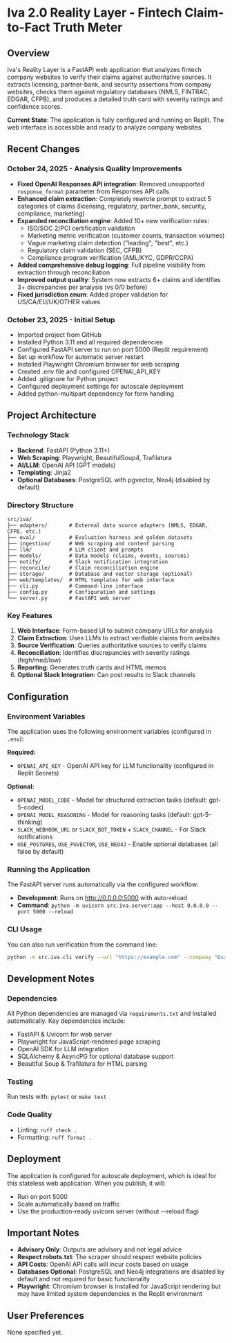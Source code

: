 # Iva 2.0 Reality Layer - Fintech Claim-to-Fact Truth Meter

## Overview
Iva's Reality Layer is a FastAPI web application that analyzes fintech company websites to verify their claims against authoritative sources. It extracts licensing, partner-bank, and security assertions from company websites, checks them against regulatory databases (NMLS, FINTRAC, EDGAR, CFPB), and produces a detailed truth card with severity ratings and confidence scores.

**Current State**: The application is fully configured and running on Replit. The web interface is accessible and ready to analyze company websites.

## Recent Changes

### October 24, 2025 - Analysis Quality Improvements
- **Fixed OpenAI Responses API integration**: Removed unsupported `response_format` parameter from Responses API calls
- **Enhanced claim extraction**: Completely rewrote prompt to extract 5 categories of claims (licensing, regulatory, partner_bank, security, compliance, marketing)
- **Expanded reconciliation engine**: Added 10+ new verification rules:
  - ISO/SOC 2/PCI certification validation
  - Marketing metric verification (customer counts, transaction volumes)
  - Vague marketing claim detection ("leading", "best", etc.)
  - Regulatory claim validation (SEC, CFPB)
  - Compliance program verification (AML/KYC, GDPR/CCPA)
- **Added comprehensive debug logging**: Full pipeline visibility from extraction through reconciliation
- **Improved output quality**: System now extracts 6+ claims and identifies 3+ discrepancies per analysis (vs 0/0 before)
- **Fixed jurisdiction enum**: Added proper validation for US/CA/EU/UK/OTHER values

### October 23, 2025 - Initial Setup
- Imported project from GitHub
- Installed Python 3.11 and all required dependencies
- Configured FastAPI server to run on port 5000 (Replit requirement)
- Set up workflow for automatic server restart
- Installed Playwright Chromium browser for web scraping
- Created .env file and configured OPENAI_API_KEY
- Added .gitignore for Python project
- Configured deployment settings for autoscale deployment
- Added python-multipart dependency for form handling

## Project Architecture

### Technology Stack
- **Backend**: FastAPI (Python 3.11+)
- **Web Scraping**: Playwright, BeautifulSoup4, Trafilatura
- **AI/LLM**: OpenAI API (GPT models)
- **Templating**: Jinja2
- **Optional Databases**: PostgreSQL with pgvector, Neo4j (disabled by default)

### Directory Structure
```
src/iva/
├── adapters/       # External data source adapters (NMLS, EDGAR, CFPB, etc.)
├── eval/           # Evaluation harness and golden datasets
├── ingestion/      # Web scraping and content parsing
├── llm/            # LLM client and prompts
├── models/         # Data models (claims, events, sources)
├── notify/         # Slack notification integration
├── reconcile/      # Claim reconciliation engine
├── storage/        # Database and vector storage (optional)
├── web/templates/  # HTML templates for web interface
├── cli.py          # Command-line interface
├── config.py       # Configuration and settings
└── server.py       # FastAPI web server
```

### Key Features
1. **Web Interface**: Form-based UI to submit company URLs for analysis
2. **Claim Extraction**: Uses LLMs to extract verifiable claims from websites
3. **Source Verification**: Queries authoritative sources to verify claims
4. **Reconciliation**: Identifies discrepancies with severity ratings (high/med/low)
5. **Reporting**: Generates truth cards and HTML memos
6. **Optional Slack Integration**: Can post results to Slack channels

## Configuration

### Environment Variables
The application uses the following environment variables (configured in `.env`):

**Required:**
- `OPENAI_API_KEY` - OpenAI API key for LLM functionality (configured in Replit Secrets)

**Optional:**
- `OPENAI_MODEL_CODE` - Model for structured extraction tasks (default: gpt-5-codex)
- `OPENAI_MODEL_REASONING` - Model for reasoning tasks (default: gpt-5-thinking)
- `SLACK_WEBHOOK_URL` or `SLACK_BOT_TOKEN` + `SLACK_CHANNEL` - For Slack notifications
- `USE_POSTGRES`, `USE_PGVECTOR`, `USE_NEO4J` - Enable optional databases (all false by default)

### Running the Application
The FastAPI server runs automatically via the configured workflow:
- **Development**: Runs on http://0.0.0.0:5000 with auto-reload
- **Command**: `python -m uvicorn src.iva.server:app --host 0.0.0.0 --port 5000 --reload`

### CLI Usage
You can also run verification from the command line:
```bash
python -m src.iva.cli verify --url "https://example.com" --company "Example Inc." --jurisdiction US
```

## Development Notes

### Dependencies
All Python dependencies are managed via `requirements.txt` and installed automatically. Key dependencies include:
- FastAPI & Uvicorn for web server
- Playwright for JavaScript-rendered page scraping
- OpenAI SDK for LLM integration
- SQLAlchemy & AsyncPG for optional database support
- Beautiful Soup & Trafilatura for HTML parsing

### Testing
Run tests with: `pytest` or `make test`

### Code Quality
- Linting: `ruff check .`
- Formatting: `ruff format .`

## Deployment
The application is configured for autoscale deployment, which is ideal for this stateless web application. When you publish, it will:
- Run on port 5000
- Scale automatically based on traffic
- Use the production-ready uvicorn server (without --reload flag)

## Important Notes
- **Advisory Only**: Outputs are advisory and not legal advice
- **Respect robots.txt**: The scraper should respect website policies
- **API Costs**: OpenAI API calls will incur costs based on usage
- **Databases Optional**: PostgreSQL and Neo4j integrations are disabled by default and not required for basic functionality
- **Playwright**: Chromium browser is installed for JavaScript rendering but may have limited system dependencies in the Replit environment

## User Preferences
None specified yet.
